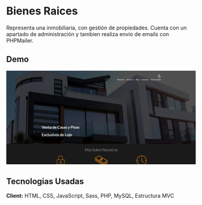 
# Bienes Raices

Representa una inmobiliaria, con gestión de propiedades. Cuenta con un apartado de administración y tambien realiza envio de emails con PHPMailer.

## Demo

![WEB Image](assets/web.jpg)

## Tecnologias Usadas

**Client:** HTML, CSS, JavaScript, Sass, PHP, MySQL, Estructura MVC

